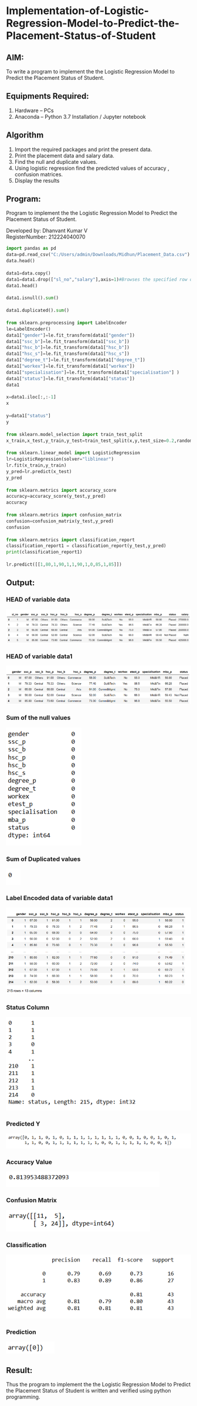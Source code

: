 # Implementation-of-Logistic-Regression-Model-to-Predict-the-Placement-Status-of-Student

## AIM:
To write a program to implement the the Logistic Regression Model to Predict the Placement Status of Student.

## Equipments Required:
1. Hardware – PCs
2. Anaconda – Python 3.7 Installation / Jupyter notebook

## Algorithm
1. Import the required packages and print the present data.
2. Print the placement data and salary data.
3. Find the null and duplicate values.
4. Using logistic regression find the predicted values of accuracy , confusion matrices.
5. Display the results

## Program:

Program to implement the the Logistic Regression Model to Predict the Placement Status of Student.                                 
                                                          
Developed by: Dhanvant Kumar V                                                                                                            
RegisterNumber: 212224040070                                                           
```python
import pandas as pd
data=pd.read_csv("C:/Users/admin/Downloads/Midhun/Placement_Data.csv")
data.head()

data1=data.copy()
data1=data1.drop(["sl_no","salary"],axis=1)#Browses the specified row or column
data1.head()

data1.isnull().sum()

data1.duplicated().sum()

from sklearn.preprocessing import LabelEncoder
le=LabelEncoder()
data1["gender"]=le.fit_transform(data1["gender"])
data1["ssc_b"]=le.fit_transform(data1["ssc_b"])
data1["hsc_b"]=le.fit_transform(data1["hsc_b"])
data1["hsc_s"]=le.fit_transform(data1["hsc_s"])
data1["degree_t"]=le.fit_transform(data1["degree_t"])
data1["workex"]=le.fit_transform(data1["workex"])
data1["specialisation"]=le.fit_transform(data1["specialisation"] )     
data1["status"]=le.fit_transform(data1["status"])
data1 

x=data1.iloc[:,:-1]
x

y=data1["status"]
y

from sklearn.model_selection import train_test_split
x_train,x_test,y_train,y_test=train_test_split(x,y,test_size=0.2,random_state=0)

from sklearn.linear_model import LogisticRegression
lr=LogisticRegression(solver="liblinear")
lr.fit(x_train,y_train)
y_pred=lr.predict(x_test)
y_pred

from sklearn.metrics import accuracy_score
accuracy=accuracy_score(y_test,y_pred)
accuracy

from sklearn.metrics import confusion_matrix
confusion=confusion_matrix(y_test,y_pred)
confusion

from sklearn.metrics import classification_report
classification_report1 = classification_report(y_test,y_pred)
print(classification_report1)

lr.predict([[1,80,1,90,1,1,90,1,0,85,1,85]])
```

## Output:
### HEAD of variable data
![alt text](/image/image.png)
### HEAD of variable data1
![alt text](/image/image-1.png)
### Sum of the null values
![alt text](/image/image-2.png)
### Sum of Duplicated values
![alt text](/image/image-3.png)
### Label Encoded data of variable data1
![alt text](/image/image-4.png)
### Status Column
![alt text](/image/image-7.png)
### Predicted Y
![alt text](/image/image-8.png)
### Accuracy Value
![alt text](/image/image-9.png)
### Confusion Matrix
![alt text](/image/image-10.png)
### Classification
![alt text](/image/image-11.png)
### Prediction
![alt text](/image/image-12.png)


## Result:
Thus the program to implement the the Logistic Regression Model to Predict the Placement Status of Student is written and verified using python programming.
